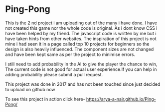 # Ping-Pong
This is the 2 nd project i am uploading out of the many i have done. I have not created this game nor the whole code is original. As i dont know CSS i have been helped by my friend. The javascript code is written by me but i have taken hints from other websites. The inspiration of this project is not mine i had seen it in a page called top 10 projects for beginners so the design is also heavily influenced. The component sizes are not changed and have been kept same as per the project to minimise errors.

I still need to add probability in the AI to give the player the chance to win, The current code is not good for actual user experience.If you can help in adding probability please submit a pull request.

This project was done in 2017 and has not been touched since just decided to upload on github now



To see this project in action click here- https://arya-a-nair.github.io/Ping-Pong/

